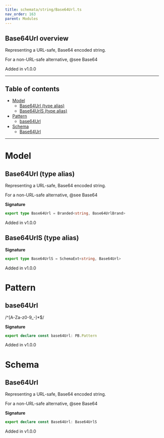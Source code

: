 ```yaml
---
title: schemata/string/Base64Url.ts
nav_order: 163
parent: Modules
---
```


## Base64Url overview

Representing a URL-safe, Base64 encoded string.

For a non-URL-safe alternative, @see Base64

Added in v1.0.0

---

<h2 class="text-delta">Table of contents</h2>

- [Model](#model)
  - [Base64Url (type alias)](#base64url-type-alias)
  - [Base64UrlS (type alias)](#base64urls-type-alias)
- [Pattern](#pattern)
  - [base64Url](#base64url)
- [Schema](#schema)
  - [Base64Url](#base64url)

---

# Model

## Base64Url (type alias)

Representing a URL-safe, Base64 encoded string.

For a non-URL-safe alternative, @see Base64

**Signature**

```ts
export type Base64Url = Branded<string, Base64UrlBrand>
```

Added in v1.0.0

## Base64UrlS (type alias)

**Signature**

```ts
export type Base64UrlS = SchemaExt<string, Base64Url>
```

Added in v1.0.0

# Pattern

## base64Url

/^[A-Za-z0-9_-]\*$/

**Signature**

```ts
export declare const base64Url: PB.Pattern
```

Added in v1.0.0

# Schema

## Base64Url

Representing a URL-safe, Base64 encoded string.

For a non-URL-safe alternative, @see Base64

**Signature**

```ts
export declare const Base64Url: Base64UrlS
```

Added in v1.0.0

